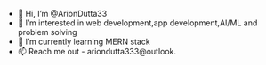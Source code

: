 - 👋 Hi, I’m @ArionDutta33
- 👀 I’m interested in web development,app development,AI/ML and problem solving
- 🌱 I’m currently learning MERN stack
 - 📫 Reach me out - ariondutta333@outlook.


<!---
ArionDutta33/ArionDutta33 is a ✨ special ✨ repository because its `README.md` (this file) appears on your GitHub profile.
You can click the Preview link to take a look at your changes.
--->
